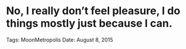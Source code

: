 # No, I really don’t feel pleasure, I do things mostly just because I can.

Tags: MoonMetropolis
Date: August 8, 2015
